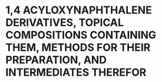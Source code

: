 # 1,4 ACYLOXYNAPHTHALENE DERIVATIVES, TOPICAL COMPOSITIONS CONTAINING THEM, METHODS FOR THEIR PREPARATION, AND INTERMEDIATES THEREFOR